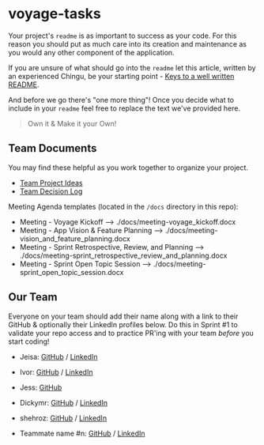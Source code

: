 # voyage-tasks

Your project's `readme` is as important to success as your code. For 
this reason you should put as much care into its creation and maintenance
as you would any other component of the application.

If you are unsure of what should go into the `readme` let this article,
written by an experienced Chingu, be your starting point - 
[Keys to a well written README](https://tinyurl.com/yk3wubft).

And before we go there's "one more thing"! Once you decide what to include
in your `readme` feel free to replace the text we've provided here.

> Own it & Make it your Own!

## Team Documents

You may find these helpful as you work together to organize your project.

- [Team Project Ideas](./docs/team_project_ideas.md)
- [Team Decision Log](./docs/team_decision_log.md)

Meeting Agenda templates (located in the `/docs` directory in this repo):

- Meeting - Voyage Kickoff --> ./docs/meeting-voyage_kickoff.docx
- Meeting - App Vision & Feature Planning --> ./docs/meeting-vision_and_feature_planning.docx
- Meeting - Sprint Retrospective, Review, and Planning --> ./docs/meeting-sprint_retrospective_review_and_planning.docx
- Meeting - Sprint Open Topic Session --> ./docs/meeting-sprint_open_topic_session.docx

## Our Team

Everyone on your team should add their name along with a link to their GitHub
& optionally their LinkedIn profiles below. Do this in Sprint #1 to validate
your repo access and to practice PR'ing with your team *before* you start
coding!

- Jeisa: [GitHub](https://github.com/jeisaRaja) / [LinkedIn](https://linkedin.com/in/jeisatarigan)
- Ivor: [GitHub](https://github.com/atmaxstar) / [LinkedIn](https://www.linkedin.com/in/atsutoshi)
- Jess: [GitHub](https://github.com/jessabc)
- Dickymr: [GitHub](https://github.com/dickymr) / [LinkedIn](https://www.linkedin.com/in/dickymr)
- shehroz: [GitHub](https://github.com/ShehrozAkbar) / [LinkedIn](https://www.linkedin.com/in/shehrozakbar)

  
- Teammate name #n: [GitHub](https://github.com/ghaccountname) / [LinkedIn](https://linkedin.com/in/liaccountname)
